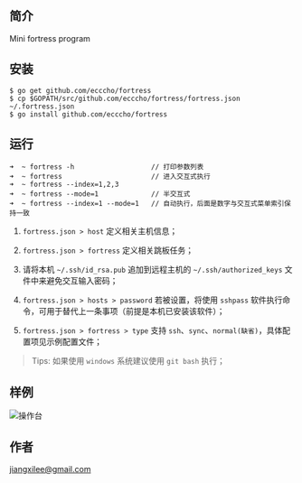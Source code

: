 ## 简介

Mini fortress program

## 安装

```shell
$ go get github.com/ecccho/fortress
$ cp $GOPATH/src/github.com/ecccho/fortress/fortress.json ~/.fortress.json
$ go install github.com/ecccho/fortress
```

## 运行
```
➜  ~ fortress -h                   // 打印参数列表
➜  ~ fortress                      // 进入交互式执行
➜  ~ fortress --index=1,2,3
➜  ~ fortress --mode=1             // 半交互式
➜  ~ fortress --index=1 --mode=1   // 自动执行，后面是数字与交互式菜单索引保持一致
```

1. `fortress.json > host` 定义相关主机信息；  

2. `fortress.json > fortress` 定义相关跳板任务；  

3. 请将本机 `~/.ssh/id_rsa.pub` 追加到远程主机的 `~/.ssh/authorized_keys` 文件中来避免交互输入密码；  

4. `fortress.json > hosts > password` 若被设置，将使用 `sshpass` 软件执行命令，可用于替代上一条事项（前提是本机已安装该软件）；  

5. `fortress.json > fortress > type` 支持 `ssh`、`sync`、`normal(缺省)`，具体配置项见示例配置文件；  
 
> Tips: 如果使用 `windows` 系统建议使用 `git bash` 执行；  

## 样例

![操作台](./demo.png)

## 作者

jiangxilee@gmail.com